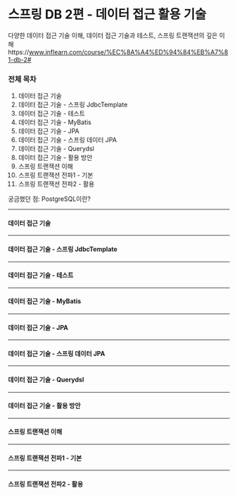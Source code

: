 # 스프링 DB 2편 - 데이터 접근 활용 기술
다양한 데이터 접근 기술 이해, 데이터 접근 기술과 테스트, 스프링 트랜잭션의 깊은 이해https://www.inflearn.com/course/%EC%8A%A4%ED%94%84%EB%A7%81-db-2#

### 전체 목차
1. 데이터 접근 기술
2. 데이터 접근 기술 - 스프링 JdbcTemplate
3. 데이터 접근 기술 - 테스트
4. 데이터 접근 기술 - MyBatis
5. 데이터 접근 기술 - JPA
6. 데이터 접근 기술 - 스프링 데이터 JPA
7. 데이터 접근 기술 - Querydsl
8. 데이터 접근 기술 - 활용 방안
9. 스프링 트랜잭션 이해
10. 스프링 트랜잭션 전파1 - 기본
11. 스프링 트랜잭션 전파2 - 활용


궁금했던 점:
PostgreSQL이란?

---------------
#### 데이터 접근 기술
---------------
#### 데이터 접근 기술 - 스프링 JdbcTemplate
---------------
#### 데이터 접근 기술 - 테스트
---------------
#### 데이터 접근 기술 - MyBatis
---------------
#### 데이터 접근 기술 - JPA
---------------
#### 데이터 접근 기술 - 스프링 데이터 JPA
---------------
#### 데이터 접근 기술 - Querydsl
---------------
#### 데이터 접근 기술 - 활용 방안
---------------
#### 스프링 트랜잭션 이해
---------------
#### 스프링 트랜잭션 전파1 - 기본
---------------
#### 스프링 트랜잭션 전파2 - 활용
